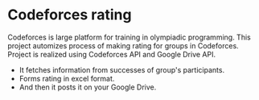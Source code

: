 # Codeforces rating

Codeforces is large platform for training in olympiadic programming.
This project automizes process of making rating for groups in Codeforces.
Project is realized using Codeforces API and Google Drive API. 
* It fetches information from successes of group's participants.
* Forms rating in excel format. 
* And then it posts it on your Google Drive.


